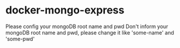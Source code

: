 # docker-mongo-express
Please config your mongoDB root name and pwd
Don't inform your mongoDB root name and pwd, please change it like 'some-name' and 'some-pwd'